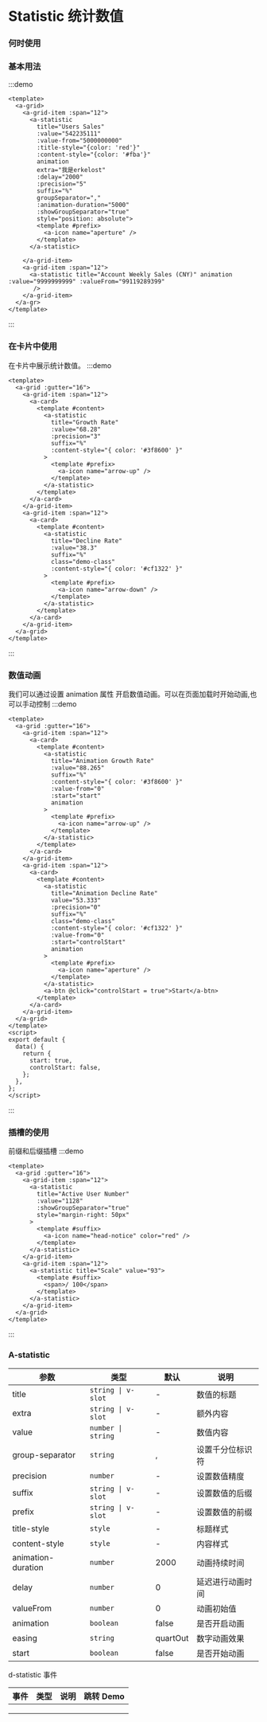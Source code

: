 # Statistic 统计数值

### 何时使用

### 基本用法

:::demo

```vue
<template>
  <a-grid>
    <a-grid-item :span="12">
      <a-statistic
        title="Users Sales"
        :value="542235111"
        :value-from="5000000000"
        :title-style="{color: 'red'}"
        :content-style="{color: '#fba'}"
        animation
        extra="我是erkelost"
        :delay="2000"
        :precision="5"
        suffix="%"
        groupSeparator=","
        :animation-duration="5000"
        :showGroupSeparator="true"
        style="position: absolute">
        <template #prefix>
          <a-icon name="aperture" />
        </template>
      </a-statistic>
        
    </a-grid-item>
    <a-grid-item :span="12">
      <a-statistic title="Account Weekly Sales (CNY)" animation :value="9999999999" :valueFrom="99119289399" 
       />
    </a-grid-item>
  </a-gr>
</template>
```

:::

### 在卡片中使用

在卡片中展示统计数值。
:::demo

```vue
<template>
  <a-grid :gutter="16">
    <a-grid-item :span="12">
      <a-card>
        <template #content>
          <a-statistic
            title="Growth Rate"
            :value="68.28"
            :precision="3"
            suffix="%"
            :content-style="{ color: '#3f8600' }"
          >
            <template #prefix>
              <a-icon name="arrow-up" />
            </template>
          </a-statistic>
        </template>
      </a-card>
    </a-grid-item>
    <a-grid-item :span="12">
      <a-card>
        <template #content>
          <a-statistic
            title="Decline Rate"
            :value="38.3"
            suffix="%"
            class="demo-class"
            :content-style="{ color: '#cf1322' }"
          >
            <template #prefix>
              <a-icon name="arrow-down" />
            </template>
          </a-statistic>
        </template>
      </a-card>
    </a-grid-item>
  </a-grid>
</template>
```

:::

### 数值动画

我们可以通过设置 animation 属性 开启数值动画。可以在页面加载时开始动画,也可以手动控制
:::demo

```vue
<template>
  <a-grid :gutter="16">
    <a-grid-item :span="12">
      <a-card>
        <template #content>
          <a-statistic
            title="Animation Growth Rate"
            :value="88.265"
            suffix="%"
            :content-style="{ color: '#3f8600' }"
            :value-from="0"
            :start="start"
            animation
          >
            <template #prefix>
              <a-icon name="arrow-up" />
            </template>
          </a-statistic>
        </template>
      </a-card>
    </a-grid-item>
    <a-grid-item :span="12">
      <a-card>
        <template #content>
          <a-statistic
            title="Animation Decline Rate"
            value="53.333"
            :precision="0"
            suffix="%"
            class="demo-class"
            :content-style="{ color: '#cf1322' }"
            :value-from="0"
            :start="controlStart"
            animation
          >
            <template #prefix>
              <a-icon name="aperture" />
            </template>
          </a-statistic>
          <a-btn @click="controlStart = true">Start</a-btn>
        </template>
      </a-card>
    </a-grid-item>
  </a-grid>
</template>
<script>
export default {
  data() {
    return {
      start: true,
      controlStart: false,
    };
  },
};
</script>
```

:::

### 插槽的使用

前缀和后缀插槽
:::demo

```vue
<template>
  <a-grid :gutter="16">
    <a-grid-item :span="12">
      <a-statistic
        title="Active User Number"
        :value="1128"
        :showGroupSeparator="true"
        style="margin-right: 50px"
      >
        <template #suffix>
          <a-icon name="head-notice" color="red" />
        </template>
      </a-statistic>
    </a-grid-item>
    <a-grid-item :span="12">
      <a-statistic title="Scale" value="93">
        <template #suffix>
          <span>/ 100</span>
        </template>
      </a-statistic>
    </a-grid-item>
  </a-grid>
</template>
```

:::

### A-statistic

| 参数               | 类型               | 默认     | 说明             |
| ------------------ | ------------------ | -------- | ---------------- |
| title              | `string \| v-slot` | -        | 数值的标题       |
| extra              | `string \| v-slot` | -        | 额外内容         |
| value              | `number \| string` | -        | 数值内容         |
| group-separator    | `string`           | ,        | 设置千分位标识符 |
| precision          | `number`           | -        | 设置数值精度     |
| suffix             | `string \| v-slot` | -        | 设置数值的后缀   |
| prefix             | `string \| v-slot` | -        | 设置数值的前缀   |
| title-style        | `style`            | -        | 标题样式         |
| content-style      | `style`            | -        | 内容样式         |
| animation-duration | `number`           | 2000     | 动画持续时间     |
| delay              | `number`           | 0        | 延迟进行动画时间 |
| valueFrom          | `number`           | 0        | 动画初始值       |
| animation          | `boolean`          | false    | 是否开启动画     |
| easing             | `string`           | quartOut | 数字动画效果     |
| start              | `boolean`          | false    | 是否开始动画     |

d-statistic 事件

| 事件 | 类型 | 说明 | 跳转 Demo |
| ---- | ---- | ---- | --------- |
|      |      |      |           |
|      |      |      |           |
|      |      |      |           |
